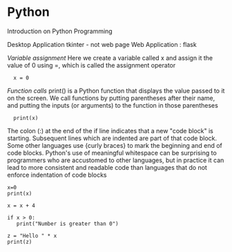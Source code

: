 # Python
Introduction on Python Programming

Desktop Application tkinter - not web page
Web Application : flask


   _Variable assignment_ Here we create a variable called x and assign it the value of 0 using =, which is called the assignment operator
            
      x = 0
   _Function calls_ print() is a Python function that displays the value passed to it on the screen. We call functions by putting parentheses after their name, and putting the inputs (or arguments) to the function in those parentheses
   
      print(x)
   The colon (:) at the end of the if line indicates that a new "code block" is starting. Subsequent lines which are indented are part of that code block. Some other languages use {curly braces} to mark the beginning and end of code blocks. Python's use of meaningful whitespace can be surprising to programmers who are accustomed to other languages, but in practice it can lead to more consistent and readable code than languages that do not enforce indentation of code blocks
   
    x=0
    print(x)

    x = x + 4

    if x > 0:
       print("Number is greater than 0")
    
    z = "Hello " * x
    print(z)  
                
